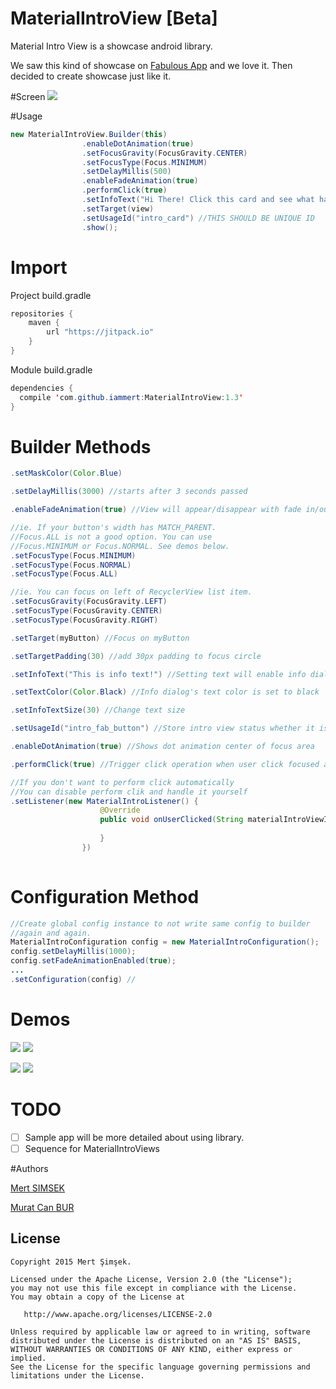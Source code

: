 # MaterialIntroView [Beta]
Material Intro View is a showcase android library.

We saw this kind of showcase on [Fabulous App](http://www.thefabulous.co/) and we love it. Then decided to create showcase just like it.

#Screen
<img src="https://raw.githubusercontent.com/iammert/MaterialIntroView/master/art/materialintroviewgif.gif"/>

#Usage
```java
new MaterialIntroView.Builder(this)
                .enableDotAnimation(true)
                .setFocusGravity(FocusGravity.CENTER)
                .setFocusType(Focus.MINIMUM)
                .setDelayMillis(500)
                .enableFadeAnimation(true)
                .performClick(true)
                .setInfoText("Hi There! Click this card and see what happens.")
                .setTarget(view)
                .setUsageId("intro_card") //THIS SHOULD BE UNIQUE ID
                .show();
```

# Import
Project build.gradle
```java
repositories {
    maven {
        url "https://jitpack.io"
    }
}
```

Module build.gradle
```java
dependencies {
  compile 'com.github.iammert:MaterialIntroView:1.3'
}
```

# Builder Methods
```java
.setMaskColor(Color.Blue) 
```
```java
.setDelayMillis(3000) //starts after 3 seconds passed
```
```java
.enableFadeAnimation(true) //View will appear/disappear with fade in/out animation
```
```java
//ie. If your button's width has MATCH_PARENT.
//Focus.ALL is not a good option. You can use
//Focus.MINIMUM or Focus.NORMAL. See demos below.
.setFocusType(Focus.MINIMUM)
.setFocusType(Focus.NORMAL)
.setFocusType(Focus.ALL)
```
```java
//ie. You can focus on left of RecyclerView list item.
.setFocusGravity(FocusGravity.LEFT)
.setFocusType(FocusGravity.CENTER)
.setFocusType(FocusGravity.RIGHT)
```
```java
.setTarget(myButton) //Focus on myButton
```
```java
.setTargetPadding(30) //add 30px padding to focus circle
```
```java
.setInfoText("This is info text!") //Setting text will enable info dialog
```
```java
.setTextColor(Color.Black) //Info dialog's text color is set to black
```
```java
.setInfoTextSize(30) //Change text size
```
```java
.setUsageId("intro_fab_button") //Store intro view status whether it is learnt or not
```
```java
.enableDotAnimation(true) //Shows dot animation center of focus area
```
```java
.performClick(true) //Trigger click operation when user click focused area.
```
```java
//If you don't want to perform click automatically
//You can disable perform clik and handle it yourself
.setListener(new MaterialIntroListener() {
                    @Override
                    public void onUserClicked(String materialIntroViewId) {
                        
                    }
                })
                
```
# Configuration Method
```java
//Create global config instance to not write same config to builder
//again and again.
MaterialIntroConfiguration config = new MaterialIntroConfiguration();
config.setDelayMillis(1000);
config.setFadeAnimationEnabled(true);
...
.setConfiguration(config) //
```

# Demos

<img src="https://raw.githubusercontent.com/iammert/MaterialIntroView/master/art/art_drawer.png"/> <img src="https://raw.githubusercontent.com/iammert/MaterialIntroView/master/art/art_focus_all.png"/>

<img src="https://raw.githubusercontent.com/iammert/MaterialIntroView/master/art/art_focus_normal.png"/> <img src="https://raw.githubusercontent.com/iammert/MaterialIntroView/master/art/art_gravity_left.png"/>

# TODO

* [ ] Sample app will be more detailed about using library.
* [ ] Sequence for MaterialIntroViews

#Authors

[Mert SIMSEK](https://github.com/iammert)

[Murat Can BUR](https://github.com/muratcanbur)


License
--------


    Copyright 2015 Mert Şimşek.

    Licensed under the Apache License, Version 2.0 (the "License");
    you may not use this file except in compliance with the License.
    You may obtain a copy of the License at

       http://www.apache.org/licenses/LICENSE-2.0

    Unless required by applicable law or agreed to in writing, software
    distributed under the License is distributed on an "AS IS" BASIS,
    WITHOUT WARRANTIES OR CONDITIONS OF ANY KIND, either express or implied.
    See the License for the specific language governing permissions and
    limitations under the License.







